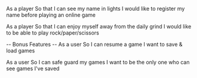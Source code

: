 As a player
So that I can see my name in lights
I would like to register my name before playing an online game

As a player
So that I can enjoy myself away from the daily grind
I would like to be able to play rock/paper/scissors

-- Bonus Features --
As a user
So I can resume a game
I want to save & load games

As a user
So I can safe guard my games
I want to be the only one who can see games I've saved
